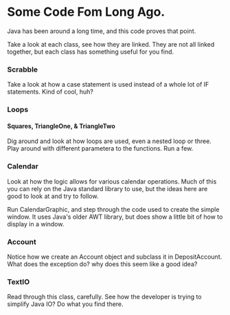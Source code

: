 # Some Code Fom Long Ago.

Java has been around a long time, and this code proves that point.

Take a look at each class, see how they are linked. They are not all linked together, but each class has something
useful for you find.

### Scrabble

Take a look at how a case statement is used instead of a whole lot of
IF statements. Kind of cool, huh?

### Loops

#### Squares, TriangleOne, & TriangleTwo

Dig around and look at how loops are used, even a nested loop or three.
Play around with different parametera to the functions. Run a few.

### Calendar

Look at how the logic allows for various calendar operations. Much of this
you can rely on the Java standard library to use, but the ideas here are good to
look at and try to follow. 

Run CalendarGraphic, and step through the code used to create the simple window. It uses Java's older AWT library, but does show a little bit of how to display in a window.

### Account

Notice how we create an Account object and subclass it in DepositAccount. 
What does the exception do? why does this seem like a good idea?

### TextIO

Read through this class, carefully. See how the developer is trying to simplify Java
IO? Do what you find there.